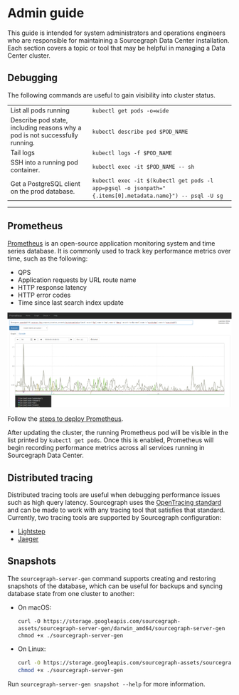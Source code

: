 # Admin guide

This guide is intended for system administrators and operations engineers who are responsible for maintaining a
Sourcegraph Data Center installation. Each section covers a topic or tool that may be helpful in managing a Data Center
cluster.

## Debugging

The following commands are useful to gain visibility into cluster status.

<div class="table">
<table>

<tr>
  <td>List all pods running</td>
  <td><code>kubectl get pods -o=wide</code></td>
</tr>

<tr>
  <td>Describe pod state, including reasons why a pod is not successfully running.</td>
  <td><code>kubectl describe pod $POD_NAME</code></td>
</tr>

<tr>
  <td>Tail logs</td>
  <td><code>kubectl logs -f $POD_NAME</code></td>
</tr>

<tr>
  <td>SSH into a running pod container.</td>
  <td><code>kubectl exec -it $POD_NAME -- sh</code></td>
</tr>

<tr>
  <td>Get a PostgreSQL client on the prod database.</td>
  <td><code>kubectl exec -it $(kubectl get pods -l app=pgsql -o jsonpath="{.items[0].metadata.name}") -- psql -U sg</code></td>
</tr>

</table>
</div>

---

## Prometheus

[Prometheus](https://prometheus.io/) is an open-source application monitoring system and time series database. It is
commonly used to track key performance metrics over time, such as the following:

- QPS
- Application requests by URL route name
- HTTP response latency
- HTTP error codes
- Time since last search index update

<img src="./images/prometheus.png" />

Follow the [steps to deploy Prometheus](../configure/prometheus/README.md).

After updating the cluster, the running Prometheus pod will be visible in the list printed by
`kubectl get pods`. Once this is enabled, Prometheus will begin recording performance metrics across
all services running in Sourcegraph Data Center.

## Distributed tracing

Distributed tracing tools are useful when debugging performance issues such as high query latency. Sourcegraph uses the
[OpenTracing standard](http://opentracing.io/) and can be made to work with any tracing tool that satisfies that
standard. Currently, two tracing tools are supported by Sourcegraph configuration:

- [Lightstep](../configure/configure.md#configure-lightstep-tracing)
- [Jaeger](../configure/jaeger/README.md)

## Snapshots

The `sourcegraph-server-gen` command supports creating and restoring snapshots of the database,
which can be useful for backups and syncing database state from one cluster to another:

- On macOS:
  ```
  curl -O https://storage.googleapis.com/sourcegraph-assets/sourcegraph-server-gen/darwin_amd64/sourcegraph-server-gen
  chmod +x ./sourcegraph-server-gen
  ```
- On Linux:
  ```bash
  curl -O https://storage.googleapis.com/sourcegraph-assets/sourcegraph-server-gen/linux_amd64/sourcegraph-server-gen
  chmod +x ./sourcegraph-server-gen
  ```

Run `sourcegraph-server-gen snapshot --help` for more information.
